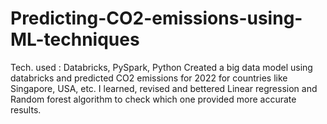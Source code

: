 # Predicting-CO2-emissions-using-ML-techniques
Tech. used : Databricks, PySpark, Python Created a big data model using databricks and predicted CO2 emissions for 2022 for countries like Singapore, USA, etc. I learned, revised and bettered Linear regression and Random forest algorithm to check which one provided more accurate results.
